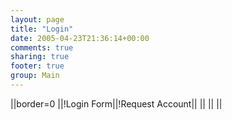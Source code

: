 ```yaml
---
layout: page
title: "Login"
date: 2005-04-23T21:36:14+00:00
comments: true
sharing: true
footer: true
group: Main
---
```


||border=0
||!Login Form||!Request Account||
|| || ||
